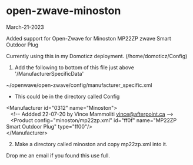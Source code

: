 # open-zwave-minoston
<meta name="google-site-verification" content="VME-I6Lwa4Oeg5xOyA4gV2E3AYci2dhEpQb_Y-oNoiY" />
March-21-2023

Added support for Open-Zwave for Minoston MP22ZP zwave Smart Outdoor Plug

Currently using this in my Domoticz deployment. (/home/domoticz/Config)

1) Add the following to bottom of this file just above '/ManufacturerSpecificData'

~/openwave/open-zwave/config/manufacturer_specific.xml
- This could be in the directory called Config 

\<Manufacturer id="0312" name="Minoston"\> <br>
 &nbsp;&nbsp; \<!-- Addded 22-07-20 by Vince Mammoliti vince@afterpoint.ca --\> <br>
 &nbsp;&nbsp; \<Product config="minoston/mp22zp.xml" id="ff0f" name="MP22ZP Smart Outdoor Plug" type="ff00"/\> <br>
\</Manufacturer\> <br>


2) Make a directory called minoston and copy mp22zp.xml into it.

Drop me an email if you found this use full.
